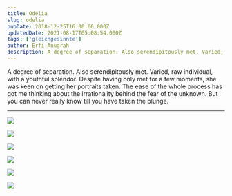 ```yaml
---
title: Odelia
slug: odelia
pubDate: 2018-12-25T16:00:00.000Z
updatedDate: 2021-08-17T05:08:54.000Z
tags: ['gleichgesinnte']
author: Erfi Anugrah
description: A degree of separation. Also serendipitously met. Varied, raw individual, with a youthful splendor. 
---
```


A degree of separation. Also serendipitously met. Varied, raw individual, with a youthful splendor. Despite having only met for a few moments, she was keen on getting her portraits taken. The ease of the whole process has got me thinking about the irrationality behind the fear of the unknown. But you can never really know till you have taken the plunge.

---

![](https://erfianugrah.com/content/images/2021/08/Odelia-3.jpg)

![](https://erfianugrah.com/content/images/2021/08/Odelia-4-1.jpg)

![](https://erfianugrah.com/content/images/2021/08/Odelia-2.jpg)

![](https://erfianugrah.com/content/images/2021/08/Odelia-5.jpg)

![](https://erfianugrah.com/content/images/2021/08/Odelia-6.jpg)

![](https://erfianugrah.com/content/images/2021/08/Odelia-9.jpg)
